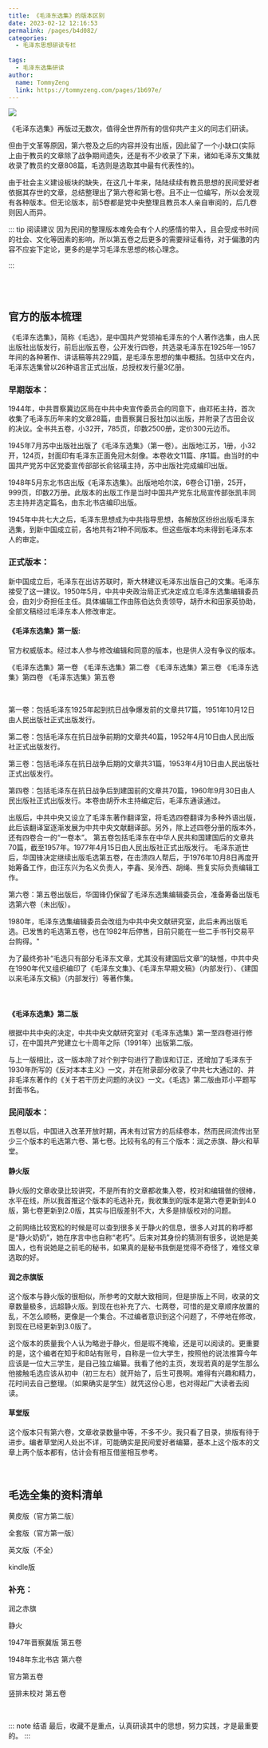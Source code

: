 ```yaml
---
title: 《毛泽东选集》的版本区别
date: 2023-02-12 12:16:53
permalink: /pages/b4d082/
categories:
  - 毛泽东思想研读专栏
  
tags:
  - 毛泽东选集研读
author: 
  name: TommyZeng
  link: https://tommyzeng.com/pages/1b697e/
---
```


![](https://gcore.jsdelivr.net/gh/TommyZeng777/picgo/img/202302121730141.png)

<!-- more -->

《毛泽东选集》再版过无数次，值得全世界所有的信仰共产主义的同志们研读。

但由于文革等原因，第六卷及之后的内容并没有出版，因此留了一个小缺口(实际上由于教员的文章除了战争期间遗失，还是有不少收录了下来，诸如毛泽东文集就收录了教员的文章808篇，毛选则是选取其中最有代表性的)。

由于社会主义建设板块的缺失，在这几十年来，陆陆续续有教员思想的民间爱好者依据其存世的文章，总结整理出了第六卷和第七卷。且不止一位编写，所以会发现有各种版本。但无论版本，前5卷都是党中央整理且教员本人亲自审阅的，后几卷则因人而异。


::: tip 阅读建议
因为民间的整理版本难免会有个人的感情的带入，且会受成书时间的社会、文化等因素的影响，所以第五卷之后更多的需要辩证看待，对于偏激的内容不应妄下定论，更多的是学习毛泽东思想的核心理念。

:::

<br><br>

## 官方的版本梳理

《毛泽东选集》，简称《毛选》，是中国共产党领袖毛泽东的个人著作选集，由人民出版社出版发行，前后出版五卷，公开发行四卷，共选录毛泽东在1925年—1957年间的各种著作、讲话稿等共229篇，是毛泽东思想的集中概括。包括中文在内，毛泽东选集曾以26种语言正式出版，总授权发行量3亿册。


### 早期版本：

1944年，中共晋察冀边区局在中共中央宣传委员会的同意下，由邓拓主持，首次收集了毛泽东历年来的文章28篇，由晋察冀日报社加以出版，并附录了古田会议的决议。全书共五卷，小32开，785页，印数2500册，定价300元边币。

1945年7月苏中出版社出版了《毛泽东选集》（第一卷）。出版地江苏，1册，小32开，124页，封面印有毛泽东正面免冠木刻像。本卷收文11篇、序1篇。由当时的中国共产党苏中区党委宣传部部长俞铭璜主持，苏中出版社完成编印出版。

1948年5月东北书店出版《毛泽东选集》。出版地哈尔滨，6卷合订1册，25开，999页，印数2万册。此版本的出版工作是当时中国共产党东北局宣传部张凯丰同志主持并选定篇名，由东北书店编印出版。

1945年中共七大之后，毛泽东思想成为中共指导思想，各解放区纷纷出版毛泽东选集，到新中国成立前，各地共有21种不同版本。但这些版本均未得到毛泽东本人的审定。

### 正式版本：

新中国成立后，毛泽东在出访苏联时，斯大林建议毛泽东出版自己的文集。毛泽东接受了这一建议。1950年5月，中共中央政治局正式决定成立毛泽东选集编辑委员会，由刘少奇担任主任。具体编辑工作由陈伯达负责领导，胡乔木和田家英协助，全部文稿经过毛泽东本人修改审定。


#### 《毛泽东选集》第一版: 

官方权威版本。经过本人参与修改编辑和同意的版本，也是供人没有争议的版本。

《毛泽东选集》第一卷
《毛泽东选集》第二卷
《毛泽东选集》第三卷
《毛泽东选集》第四卷
《毛泽东选集》第五卷

<br>

第一卷：包括毛泽东1925年起到抗日战争爆发前的文章共17篇，1951年10月12日由人民出版社正式出版发行。

第二卷：包括毛泽东在抗日战争前期的文章共40篇，1952年4月10日由人民出版社正式出版发行。

第三卷：包括毛泽东在抗日战争后期的文章共31篇，1953年4月10日由人民出版社正式出版发行。

第四卷：包括毛泽东在抗日战争后到建国前的文章共70篇，1960年9月30日由人民出版社正式出版发行。本卷由胡乔木主持编定后，毛泽东通读通过。

出版后，中共中央又设立了毛泽东著作翻译室，将毛选四卷翻译为多种外语出版，此后该翻译室逐渐发展为中共中央文献翻译部。另外，除上述四卷分册的版本外，还有四卷合一的“一卷本”。
第五卷包括毛泽东在中华人民共和国建国后的文章共70篇，截至1957年。1977年4月15日由人民出版社正式出版发行。
毛泽东逝世后，华国锋决定继续出版毛选第五卷，在击溃四人帮后，于1976年10月8日再度开始筹备工作，由汪东兴为名义负责人，李鑫、吴泠西、胡绳、熊复实际负责编辑工作。

第六卷：第五卷出版后，华国锋仍保留了毛泽东选集编辑委员会，准备筹备出版毛选第六卷（未出版）。

1980年，毛泽东选集编辑委员会改组为中共中央文献研究室，此后未再出版毛选。已发售的毛选第五卷，也在1982年后停售，目前只能在一些二手书刊交易平台购得。" 

为了最终弥补“毛选只有部分毛泽东文章，尤其没有建国后文章”的缺憾，中共中央在1990年代又组织编印了《毛泽东文集》、《毛泽东早期文稿》（内部发行）、《建国以来毛泽东文稿》（内部发行）等著作集。

<br>

#### 《毛泽东选集》第二版

根据中共中央的决定，中共中央文献研究室对《毛泽东选集》第一至四卷进行修订，在中国共产党建立七十周年之际（1991年）出版第二版。

与上一版相比，这一版本除了对个别字句进行了勘误和订正，还增加了毛泽东于1930年所写的《反对本本主义》一文，并在附录部分收录了中共七大通过的、并非毛泽东著作的《关于若干历史问题的决议》一文。《毛选》第二版由邓小平题写封面书名。

### 民间版本：

五卷以后，中国进入改革开放时期，再未有过官方的后续卷本，然而民间流传出至少三个版本的毛选第六卷、第七卷。比较有名的有三个版本：润之赤旗、静火和草堂。

#### 静火版

静火版的文章收录比较讲究，不是所有的文章都收集入卷，校对和编辑做的很棒，水平在线，所以我首推这个版本的毛选补充，我收集到的版本是第六卷更新到4.0版，第七卷更新到2.0版，其实与旧版差别不大，大多是排版校对的问题。


之前网络比较宽松的时候是可以查到很多关于静火的信息，很多人对其的称呼都是“静火奶奶”，她在序言中也自称“老朽”。后来对其身份的猜测有很多，说她是美国人，也有说她是之前毛的秘书，如果真的是秘书我倒是觉得不奇怪了，难怪文章选取的好。



#### 润之赤旗版

这个版本与静火版的很相似，所参考的文献大致相同，但是排版上不同，收录的文章数量极多，远超静火版。到现在也补充了六、七两卷，可惜的是文章顺序放置的乱，不怎么顺畅，更像是一个集合。不过编者意识到这个问题了，不停地在修改，到现在已经更新到3.0版了。

这个版本的质量我个人认为略逊于静火，但是瑕不掩瑜，还是可以阅读的。更重要的是，这个编者在知乎和B站有账号，自称是一位大学生，按照他的说法推算今年应该是一位大三学生，是自己独立编纂。我看了他的主页，发现若真的是学生那么他接触毛选应该从初中（初三左右）就开始了，后生可畏啊。难得有兴趣和精力，花时间去自己整理。（如果确实是学生）就凭这份心思，也对得起广大读者去阅读。



#### 草堂版

这个版本只有第六卷，文章收录数量中等，不多不少。我只看了目录，排版有待于进步。编者草堂闲人处出不详，可能确实是民间爱好者编纂，基本上这个版本的文章上两个版本都有，估计会有相互借鉴相互参考。


<br>



## 毛选全集的资料清单

黄皮版（官方第二版）

全套版（官方第一版）

英文版（不全）

kindle版

### 补充：

润之赤旗

静火

1947年晋察冀版 第五卷

1948年东北书店 第六卷

官方第五卷

竖排未校对 第五卷


<br>

::: note 结语
最后，收藏不是重点，认真研读其中的思想，努力实践，才是最重要的。
::: 